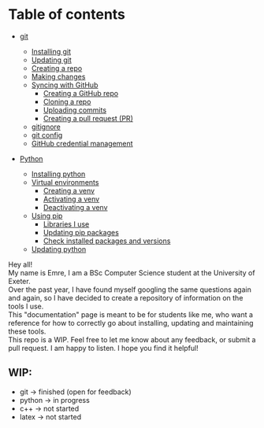 # Table of contents

- [git](git.md#git)
    - [Installing git](git.md#installing-git)
    - [Updating git](git.md#updating-git)
    - [Creating a repo](git.md#updating-git)
    - [Making changes](git.md#making-changes)
    - [Syncing with GitHub](git.md#syncing-with-github)
        - [Creating a GitHub repo](git.md#creating-a-github-repo)
        - [Cloning a repo](git.md#cloning-a-repo)
        - [Uploading commits](git.md#uploading-commits)
        - [Creating a pull request (PR)](git.md#creating-a-pull-request-pr)
    - [gitignore](git.md#gitignore)
    - [git config](git.md#git-config)
    - [GitHub credential management](git.md#github-credential-management)

- [Python](python.md#python)
    - [Installing python](python.md#installing-python)
    - [Virtual environments](python.md##virtual-environments-venv)
        - [Creating a venv](python.md##creating-a-venv)
        - [Activating a venv](python.md##activating-a-venv)
        - [Deactivating a venv](python.md##deactivating-a-venv)
    - [Using pip](python.md#using-pip)
        - [Libraries I use](python.md#libraries-i-use)
        - [Updating pip packages](python.md#updating-pip-packages)
        - [Check installed packages and versions](python.md#check-installed-packages-and-versions)
    - [Updating python](python.md#updating-python)

Hey all!  
My name is Emre, I am a BSc Computer Science student at the University of Exeter.  
Over the past year, I have found myself googling the same questions again and again, so I have decided to create a repository of information on the tools I use.  
This "documentation" page is meant to be for students like me, who want a reference for how to correctly go about installing, updating and maintaining these tools.  
This repo is a WIP. Feel free to let me know about any feedback, or submit a pull request. I am happy to listen. I hope you find it helpful!

## WIP:
- git -> finished (open for feedback)
- python -> in progress
- c++ -> not started
- latex -> not started